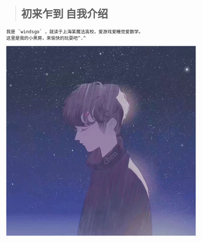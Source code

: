 ># 初来乍到 自我介绍
    我是 `windsgo` ，就读于上海某魔法高校，爱游戏爱睡觉爱数学。
    这里是我的小黑房，来愉快的玩耍吧^.^
![](https://github.com/windsgo/windsgo.github.io/blob/master/tx.JPG)
